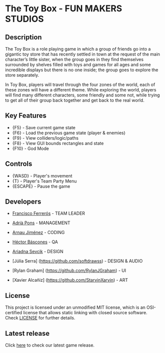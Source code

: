 # The Toy Box - FUN MAKERS STUDIOS

## Description

The Toy Box is a role playing game in which a group of friends go into a gigantic toy store that has recently settled in town at the request of the main character’s little sister, when the group goes in they find themselves surrounded by shelves filled with toys and games for all ages and some incredible displays but there is no one inside; the group goes to explore the store separately.

In Toy Box, players will travel through the four zones of the world, each of these zones will have a different theme. While exploring the world, players will find many different characters, some friendly and some not, while trying to get all of their group back together and get back to the real world.

## Key Features

 - {F5} - Save current game state
 - {F6} - Load the previous game state (player & enemies)
 - {F9} - View colliders/logic/paths
 - {F8} - View GUI bounds rectangles and state
 - {F10} - God Mode

## Controls

 - {WASD} - Player's movement
 - {T} - Player's Team Party Menu
 - {ESCAPE} - Pause the game

## Developers

- [Francisco Ferrerós](https://github.com/kikofp02) - TEAM LEADER

- [Adrià Pons](https://github.com/AdriaPm) - MANAGEMENT

- [Arnau Jiménez](https://github.com/Historn) - CODING

- [Héctor Báscones](https://github.com/Hekbas) - QA 

- [Ariadna Sevcik](https://github.com/AriSevcik) - DESIGN 

- [Júlia Serra] (https://github.com/softdrawss) - DESIGN & AUDIO

- [Rylan Graham] (https://github.com/RylanJGraham) - UI

- [Xavier Alcañiz] (https://github.com/StarvinXarvin) - ART

## License

This project is licensed under an unmodified MIT license, which is an OSI-certified license that allows static linking with closed source software. Check [LICENSE](https://mit-license.org/) for further details.

## Latest release

 Click [here](https://github.com/Fun-Makers-Studios/Project2_TheToyBox/releases) to check our latest game release.
